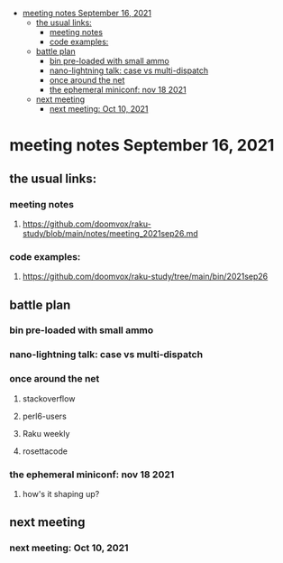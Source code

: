 - [meeting notes September 16, 2021](#orga903a27)
  - [the usual links:](#org37b6f1d)
    - [meeting notes](#orgf6dfe33)
    - [code examples:](#orgbd08bf5)
  - [battle plan](#org39be16d)
    - [bin pre-loaded with small ammo](#org120443e)
    - [nano-lightning talk: case vs multi-dispatch](#orgf6a40b7)
    - [once around the net](#orgdff3b02)
    - [the ephemeral miniconf: nov 18 2021](#org414518d)
  - [next meeting](#org5ca7f4a)
    - [next meeting: Oct 10, 2021](#orgfc2cc6e)


<a id="orga903a27"></a>

# meeting notes September 16, 2021


<a id="org37b6f1d"></a>

## the usual links:


<a id="orgf6dfe33"></a>

### meeting notes

1.  <https://github.com/doomvox/raku-study/blob/main/notes/meeting_2021sep26.md>


<a id="orgbd08bf5"></a>

### code examples:

1.  <https://github.com/doomvox/raku-study/tree/main/bin/2021sep26>


<a id="org39be16d"></a>

## battle plan


<a id="org120443e"></a>

### bin pre-loaded with small ammo


<a id="orgf6a40b7"></a>

### nano-lightning talk: case vs multi-dispatch


<a id="orgdff3b02"></a>

### once around the net

1.  stackoverflow

2.  perl6-users

3.  Raku weekly

4.  rosettacode


<a id="org414518d"></a>

### the ephemeral miniconf: nov 18 2021

1.  how's it shaping up?


<a id="org5ca7f4a"></a>

## next meeting


<a id="orgfc2cc6e"></a>

### next meeting: Oct 10, 2021
